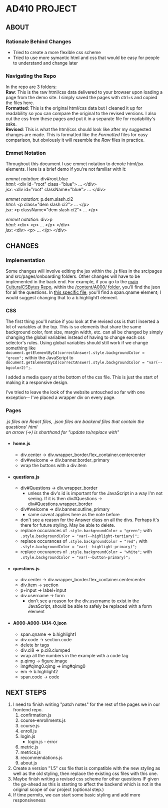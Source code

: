 # **AD410 PROJECT**

## **ABOUT**

### **Rationale Behind Changes**

- Tried to create a more flexible css scheme
- Tried to use more symantic html and css that would be easy for people to understand and change later

### **Navigating the Repo**

In the repo are 3 folders:  
**Raw**: This is the raw html/css data delivered to your browser upon loading a page from the demo site. I simply saved the pages with ctrl+s and copied the files here.  
**Formatted**: This is the original html/css data but I cleaned it up for readability so you can compare the original to the revised versions. I also cut the css from these pages and put it in a separate file for readability's sake.  
**Revised**: This is what the html/css should look like after my suggested changes are made. This is formatted like the *Formatted* files for easy comparison, but obviously it will resemble the *Raw* files in practice.


### **Emmet Notation**

Throughout this document I use emmet notation to denote html/jsx elements. Here is a brief demo if you're not familiar with it:

*emmet notation*: div\#root.blue  
*html*: \<div id="root" class="blue"\> ... \</div\>  
*jsx*: \<div id="root" className="blue"\> ... \</div\>  

*emmet notation*: p.dem.slash.ci2  
*html*: \<p class="dem slash ci2"\> ... \</p\>  
*jsx*: \<p  className="dem slash ci2"\> ... \</p\>  

*emmet notation*: div>p  
*html*: \<div> \<p\> ... \</p\> \</div\>  
*jsx*: \<div> \<p\> ... \</p\> \</div\> 

## **CHANGES**

### **Implementation**

Some changes will involve editing the jsx within the .js files in the src/pages and src/pages/onboarding folders. Other changes will have to be implemented in the back end. For example, if you go to the [main CulturalCSBytes Repo](https://github.com/lgtanimoto/CulturalCSBytes), within the [/content/A000/ folder](https://github.com/lgtanimoto/CulturalCSBytes/tree/main/content/A000), you'll find the json for all the questions. In [this specific file](https://github.com/lgtanimoto/CulturalCSBytes/blob/main/content/A000/A000/A000-A000-1D06-0.json), you'll find a span.qname element; I would suggest changing that to a b.highlight1 element.

### **CSS**
The first thing you'll notice if you look at the revised css is that I inserted a lot of variables at the top. This is so elements that share the same background color, font size, margin width, etc. can all be changed by simply changing the global variables instead of having to change each css selector's rules.
Using global variables should still work if we change something like `document.getElementById(correctAnswer).style.backgroundColor = "green";` within the JavaScript to `document.getElementById(correctAnswer).style.backgroundColor = "var(--bgcolor2)";`.

I added a media query at the bottom of the css file. This is just the start of making it a responsive design.

I've tried to leave the look of the website untouched so far with one exception-- I've placed a wrapper div on every page.

### **Pages**
*.js files are React files, .json files are backend files that contain the questions' html*  
*an arrow (->) is shorthand for "update to/replace with"*
- #### home.js
    - div.center -> div.wrapper_border.flex_container.centercenter
    - div#welcome -> div.banner.border_primary
    - wrap the buttons with a div.item
- #### questions.js
    - div#Questions -> div.wrapper_border
        - unless the div's id is important for the JavaScript in a way I'm not seeing. If it is then div#Questions -> div#Questions.wrapper_border
    - div#welcome -> div.banner.outline_primary
        - same caveat applies here as the note before
    - don't see a reason for the Answer class on all the divs. Perhaps it's there for future styling. May be able to delete.
    - replace occurances of `.style.backgroundColor = "green";` with `.style.backgroundColor = "var(--highlight-tertiary)";`
    - replace occurances of `.style.backgroundColor = "red";` with `.style.backgroundColor = "var(--highlight-primary)";`
    - replace occurances of `.style.backgroundColor = "white";` with `.style.backgroundColor = "var(--button-primary)";`
- #### questions.js
    - div.center -> div.wrapper_border.flex_container.centercenter
    - div.item -> section
    - p+input -> label+input
    - div.username -> form
        - don't see a reason for the div.username to exist in the JavaScript, should be able to safely be replaced with a form element
- #### A000-A000-1A14-0.json
    - span.qname -> b.highlight1
    - div.code -> section.code
    - delete br tags
    - div.ci8 -> p.ci8.clumped
    - wrap all the numbers in the example with a code tag
    - p.qimg -> figure.image
    - img#qimg0.qimg -> img#qimg0
    - em -> b.highlight2
    - span.code -> code

## **NEXT STEPS**
1. I need to finish writing "patch notes" for the rest of the pages we in our frontend repo.
    1. confirmation.js
    2. course-enrollments.js
    3. course.js
    4. enroll.js
    5. login.js
        - login.js - error
    6. metric.js
    7. metrics.js
    8. recommendations.js
    9. about.js
2. Create a version "1.5" css file that is compatible with the new styling as well as the old styling, then replace the existing css files with this one.
3. Maybe finish writing a revised css scheme for other questions IF given the go-ahead as this is starting to affect the backend which is not in the original scope of our project (optional step.)
4. If time permits, we can start some basic styling and add more responsiveness
